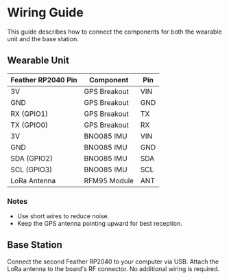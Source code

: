 # Wiring Guide

This guide describes how to connect the components for both the wearable unit and the base station.

## Wearable Unit

| Feather RP2040 Pin | Component              | Pin      |
| ------------------ | --------------------- | -------- |
| 3V                 | GPS Breakout          | VIN      |
| GND                | GPS Breakout          | GND      |
| RX (GPIO1)         | GPS Breakout          | TX       |
| TX (GPIO0)         | GPS Breakout          | RX       |
| 3V                 | BNO085 IMU            | VIN      |
| GND                | BNO085 IMU            | GND      |
| SDA (GPIO2)        | BNO085 IMU            | SDA      |
| SCL (GPIO3)        | BNO085 IMU            | SCL      |
| LoRa Antenna       | RFM95 Module          | ANT      |

### Notes
- Use short wires to reduce noise.
- Keep the GPS antenna pointing upward for best reception.

## Base Station

Connect the second Feather RP2040 to your computer via USB. Attach the LoRa antenna to the board's RF connector. No additional wiring is required.
